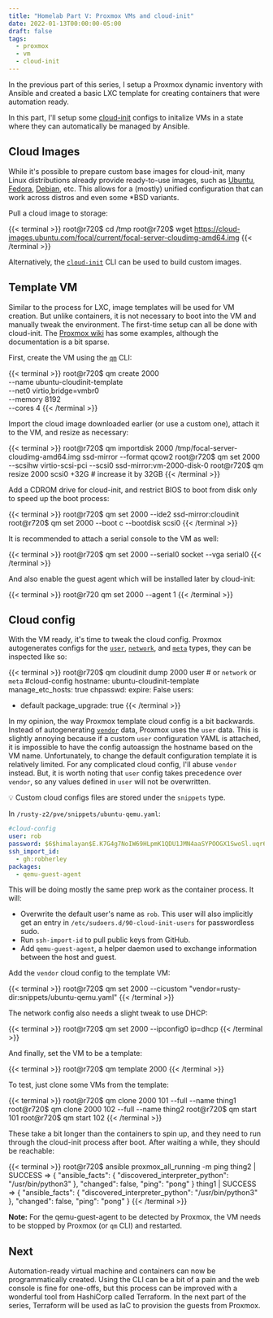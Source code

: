 ```yaml
---
title: "Homelab Part V: Proxmox VMs and cloud-init"
date: 2022-01-13T00:00:00-05:00
draft: false
tags:
  - proxmox
  - vm
  - cloud-init
---
```


In the previous part of this series, I setup a Proxmox dynamic inventory with Ansible and created a basic LXC template for creating containers that were automation ready.

In this part, I'll setup some [cloud-init](https://cloudinit.readthedocs.io/en/latest/) configs to initalize VMs in a state where they can automatically be managed by Ansible.

## Cloud Images

While it's possible to prepare custom base images for cloud-init, many Linux distributions already provide ready-to-use images, such as [Ubuntu](https://cloud-images.ubuntu.com), [Fedora](https://alt.fedoraproject.org/cloud/), [Debian](https://cloud.debian.org/images/cloud/), etc. This allows for a (mostly) unified configuration that can work across distros and even some *BSD variants.

Pull a cloud image to storage:

{{< terminal >}}
root@r720$ cd /tmp
root@r720$ wget https://cloud-images.ubuntu.com/focal/current/focal-server-cloudimg-amd64.img
{{< /terminal >}}

Alternatively, the [`cloud-init`](https://cloudinit.readthedocs.io/en/latest/topics/cli.html#cli-interface) CLI can be used to build custom images.

## Template VM

Similar to the process for LXC, image templates will be used for VM creation. But unlike containers, it is not necessary to boot into the VM and manually tweak the environment. The first-time setup can all be done with cloud-init. The [Proxmox wiki](https://pve.proxmox.com/wiki/Cloud-Init_Support) has some examples, although the documentation is a bit sparse.

First, create the VM using the [`qm`](https://pve.proxmox.com/pve-docs/qm.1.html) CLI:

{{< terminal >}}
root@r720$ qm create 2000 \
--name ubuntu-cloudinit-template \
--net0 virtio,bridge=vmbr0 \
--memory 8192 \
--cores 4
{{< /terminal >}}

Import the cloud image downloaded earlier (or use a custom one), attach it to the VM, and resize as necessary:

{{< terminal >}}
root@r720$ qm importdisk 2000 /tmp/focal-server-cloudimg-amd64.img ssd-mirror --format qcow2
root@r720$ qm set 2000 --scsihw virtio-scsi-pci --scsi0 ssd-mirror:vm-2000-disk-0
root@r720$ qm resize 2000 scsi0 +32G # increase it by 32GB
{{< /terminal >}}

Add a CDROM drive for cloud-init, and restrict BIOS to boot from disk only to speed up the boot process:

{{< terminal >}}
root@r720$ qm set 2000 --ide2 ssd-mirror:cloudinit
root@r720$ qm set 2000 --boot c --bootdisk scsi0
{{< /terminal >}}

It is recommended to attach a serial console to the VM as well:

{{< terminal >}}
root@r720$ qm set 2000 --serial0 socket --vga serial0
{{< /terminal >}}

And also enable the guest agent which will be installed later by cloud-init:

{{< terminal >}}
root@r720 qm set 2000 --agent 1
{{< /terminal >}}

## Cloud config

With the VM ready, it's time to tweak the cloud config. Proxmox autogenerates configs for the [`user`](https://cloudinit.readthedocs.io/en/latest/topics/examples.html), [`network`](https://cloudinit.readthedocs.io/en/latest/topics/network-config.html), and [`meta`](https://cloudinit.readthedocs.io/en/latest/topics/instancedata.html) types, they can be inspected like so:

{{< terminal >}}
root@r720$ qm cloudinit dump 2000 user # or `network` or `meta`
#cloud-config
hostname: ubuntu-cloudinit-template
manage_etc_hosts: true
chpasswd:
  expire: False
users:
  - default
package_upgrade: true
{{< /terminal >}}

In my opinion, the way Proxmox template cloud config is a bit backwards. Instead of autogenerating [`vendor`](https://cloudinit.readthedocs.io/en/latest/topics/vendordata.html) data, Proxmox uses the `user` data. This is slightly annoying because if a custom `user` configuration YAML is attached, it is impossible to have the config autoassign the hostname based on the VM name. Unfortunately, to change the default configuration template it is relatively limited. For any complicated cloud config, I'll abuse `vendor` instead. But, it is worth noting that `user` config takes precedence over `vendor`, so any values defined in `user` will not be overwritten.

💡 Custom cloud configs files are stored under the `snippets` type.

In `/rusty-z2/pve/snippets/ubuntu-qemu.yaml`:

```yaml
#cloud-config
user: rob
password: $6$himalayan$E.K7G4g7NoIW69HLpmK1QDU1JMN4aaSYPOOGX1SwoSl.uqr64JruCEeDH0nLi9CxJR1/2HGTnTDVKfCC2ubub1
ssh_import_id:
  - gh:robherley
packages:
  - qemu-guest-agent
```

This will be doing mostly the same prep work as the container process. It will:
- Overwrite the default user's name as `rob`. This user will also implicitly get an entry in `/etc/sudoers.d/90-cloud-init-users` for passwordless sudo.
- Run `ssh-import-id` to pull public keys from GitHub.
- Add `qemu-guest-agent`, a helper daemon used to exchange information between the host and guest.

Add the `vendor` cloud config to the template VM:

{{< terminal >}}
root@r720$ qm set 2000 --cicustom "vendor=rusty-dir:snippets/ubuntu-qemu.yaml"
{{< /terminal >}}

The network config also needs a slight tweak to use DHCP:

{{< terminal >}}
root@r720$ qm set 2000 --ipconfig0 ip=dhcp
{{< /terminal >}}

And finally, set the VM to be a template:

{{< terminal >}}
root@r720$ qm template 2000
{{< /terminal >}}

To test, just clone some VMs from the template:

{{< terminal >}}
root@r720$ qm clone 2000 101 --full --name thing1
root@r720$ qm clone 2000 102 --full --name thing2
root@r720$ qm start 101
root@r720$ qm start 102
{{< /terminal >}}

These take a bit longer than the containers to spin up, and they need to run through the cloud-init process after boot. After waiting a while, they should be reachable:

{{< terminal >}}
root@r720$ ansible proxmox_all_running -m ping
thing2 | SUCCESS => {
    "ansible_facts": {
        "discovered_interpreter_python": "/usr/bin/python3"
    },
    "changed": false,
    "ping": "pong"
}
thing1 | SUCCESS => {
    "ansible_facts": {
        "discovered_interpreter_python": "/usr/bin/python3"
    },
    "changed": false,
    "ping": "pong"
}
{{< /terminal >}}

**Note:** For the qemu-guest-agent to be detected by Proxmox, the VM needs to be stopped by Proxmox (or `qm` CLI) and restarted.

## Next

Automation-ready virtual machine and containers can now be programmatically created. Using the CLI can be a bit of a pain and the web console is fine for one-offs, but this process can be improved with a wonderful tool from HashiCorp called Terraform. In the next part of the series, Terraform will be used as IaC to provision the guests from Proxmox.